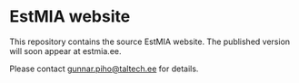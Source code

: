 # EstMIA website

This repository contains the source EstMIA website. The published version will soon appear at estmia.ee.

Please contact [gunnar.piho@taltech.ee](mailto:gunnar.piho@taltech.ee) for details.
